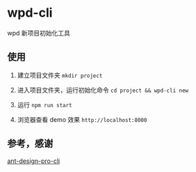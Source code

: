 # wpd-cli

wpd 新项目初始化工具

## 使用

1. 建立项目文件夹 `mkdir project`

2. 进入项目文件夹，运行初始化命令 `cd project && wpd-cli new`

3. 运行 `npm run start`

4. 浏览器查看 demo 效果 `http://localhost:8000`

## 参考，感谢

[ant-design-pro-cli](https://github.com/ant-design/ant-design-pro-cli)
